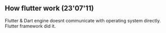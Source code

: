 ## How flutter work (23'07'11)
Flutter & Dart engine doesnt communicate with operating system directly. Flutter framework did it.

